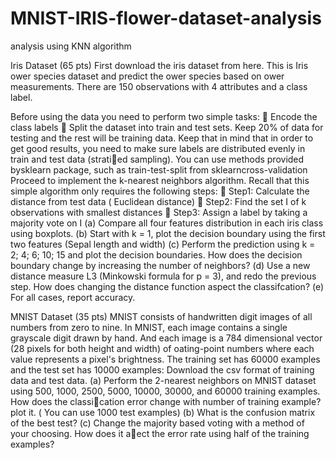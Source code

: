# MNIST-IRIS-flower-dataset-analysis
analysis using KNN algorithm 

Iris Dataset (65 pts)
First download the iris dataset from here. This is Iris 
ower species dataset and
predict the 
ower species based on 
ower measurements.
There are 150 observations with 4 attributes and a class label.

Before using the data you need to perform two simple tasks:
 Encode the class labels
 Split the dataset into train and test sets. Keep 20% of data for testing and
the rest will be training data. Keep that in mind that in order to get good
results, you need to make sure labels are distributed evenly in train and test
data (stratied sampling). You can use methods provided bysklearn package,
such as train-test-split from sklearncross-validation
Proceed to implement the k-nearest neighbors algorithm. Recall that this simple
algorithm only requires the following steps:
 Step1: Calculate the distance from test data ( Euclidean distance)
 Step2: Find the set I of k observations with smallest distances
 Step3: Assign a label by taking a majority vote on I
(a) Compare all four features distribution in each iris class using boxplots.
(b) Start with k = 1, plot the decision boundary using the first two features (Sepal
length and width)
(c) Perform the prediction using k = 2; 4; 6; 10; 15 and plot the decision boundaries.
How does the decision boundary change by increasing the number of neighbors?
(d) Use a new distance measure L3 (Minkowski formula for p = 3), and redo the
previous step. How does changing the distance function aspect the classifcation?
(e) For all cases, report accuracy.

MNIST Dataset (35 pts)
MNIST consists of handwritten digit images of all numbers from zero to nine. In
MNIST, each image contains a single grayscale digit drawn by hand. And each image
is a 784 dimensional vector (28 pixels for both height and width) of 
oating-point
numbers where each value represents a pixel's brightness. The training set has 60000
examples and the test set has 10000 examples:
Download the csv format of training data and test data.
(a) Perform the 2-nearest neighbors on MNIST dataset using 500, 1000, 2500, 5000,
10000, 30000, and 60000 training examples. How does the classication error
change with number of training example? plot it.
( You can use 1000 test examples)
(b) What is the confusion matrix of the best test?
(c) Change the majority based voting with a method of your choosing. How does it
aect the error rate using half of the training examples?
